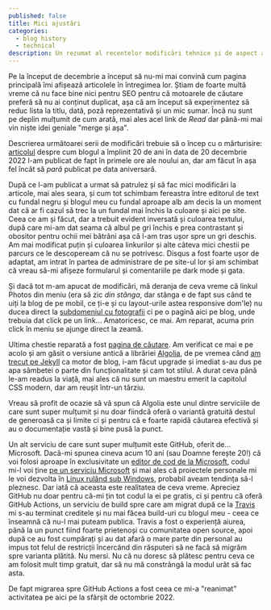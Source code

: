 ```yaml
---
published: false
title: Mici ajustări
categories:
  - blog history
  - technical
description: Un rezumat al recentelor modificări tehnice și de aspect ale blogului.
---
```

Pe la început de decembrie a început să nu-mi mai convină cum pagina principală îmi afișează articolele în întregimea lor. Știam de foarte multă vreme că nu face bine nici pentru SEO pentru că motoarele de căutare preferă să nu ai conținut duplicat, așa că am început să experimentez să reduc lista la titlu, dată, poză reprezentativă și un mic sumar. Încă nu sunt pe deplin mulțumit  de cum arată, mai ales acel link de *Read* dar până-mi mai vin niște idei geniale "merge și așa".

Descrierea următoarei serii de modificări trebuie să o încep cu o mărturisire: [articolul](https://www.rusiczki.net/2022/12/20/20-in-20/) despre cum blogul a împlinit 20 de ani în data de 20 decembrie 2022 l-am publicat de fapt în primele ore ale noului an, dar am făcut în așa fel încât să *pară* publicat pe data aniversară.

După ce l-am publicat a urmat să patrulez și să fac mici modificări la articole, mai ales seara, și cum tot schimbam fereastra între editorul de text cu fundal negru și blogul meu cu fundal aproape alb am decis la un moment dat că ar fi cazul să trec la un fundal mai închis la culoare și aici pe site. Ceea ce am și făcut, dar a trebuit evident inversată și culoarea textului, după care mi-am dat seama că albul pe gri închis e prea contrastant și obositor pentru ochii mei bătrâni așa că l-am tras ușor spre un gri deschis. Am mai modificat puțin și culoarea linkurilor și alte câteva mici chestii pe parcurs ce le descopeream că nu se potrivesc. Disqus a fost foarte ușor de adaptat, am intrat în partea de administrare de pe site-ul lor și am schimbat că vreau să-mi afișeze formularul și comentariile pe dark mode și gata.

Și dacă tot m-am apucat de modificări, mă deranja de ceva vreme că linkul Photos din meniu (era să zic *din stânga*, dar stânga e de fapt sus când te uiți la blog de pe mobil, ce ți-e și cu layout-urile astea responsive dom'le) nu ducea direct la [subdomeniul cu fotografii](https://photos.rusiczki.net/) ci pe o pagină aici pe blog, unde trebuia dat click pe un link... Amatoricesc, ce mai. Am reparat, acuma prin click în meniu se ajunge direct la zeamă.

Ultima chestie reparată a fost [pagina de căutare](https://www.rusiczki.net/search/). Am verificat ce mai e pe acolo și am găsit o versiune antică a librăriei [Algolia](https://www.algolia.com/), de pe vremea când [am trecut pe Jekyll](https://www.rusiczki.net/2018/01/08/a-new-blogging-engine/) ca motor de blog, i-am făcut upgrade și imediat s-au dus pe apa sâmbetei o parte din funcționalitate și cam tot stilul. A durat ceva până le-am readus la viață, mai ales că nu sunt un maestru emerit la capitolul CSS modern, dar am reușit într-un târziu.

Vreau să profit de ocazie să vă spun că Algolia este unul dintre serviciile de care sunt super mulțumit și nu doar fiindcă oferă o variantă gratuită destul de generoasă ca și limite ci și pentru că e foarte rapidă căutarea efectivă și au o documentație vastă și bine pusă la punct.

Un alt serviciu de care sunt super mulțumit este GitHub, oferit de... Microsoft. Dacă-mi spunea cineva acum 10 ani (sau Doamne ferește 20!) că voi folosi aproape în exclusivitate un [editor de cod de la Microsoft](https://code.visualstudio.com/), codul mi-l voi ține [pe un serviciu Microsoft](https://github.com/) și mai ales că proiectele personale mi le voi dezvolta în [Linux rulând sub Windows](https://learn.microsoft.com/en-us/windows/wsl/about), probabil aveam tendința să-l pleznesc. Dar iată că aceasta este realitatea de ceva vreme. Apreciez GitHub nu doar pentru că-mi țin tot codul la ei pe gratis, ci și pentru că oferă GitHub Actions, un serviciu de build spre care am migrat după ce la [Travis](https://www.rusiczki.net/2018/01/25/use-travis-to-build-and-deploy-your-jekyll-site-through-ssh/) mi s-au terminat creditele și nu mai făcea build-uri cu blogul meu - ceea ce înseamnă că nu-l mai puteam publica. Travis a fost o experiență aiurea, până la un punct fiind foarte prietenoși cu comunitatea open source, apoi după ce au fost cumpărați și au dat afară o mare parte din personal au impus tot felul de restricții încercând din răsputeri să ne facă să migrăm spre varianta plătită. Nu mersi. Nu că nu doresc să plătesc pentru ceva ce am folosit mult timp gratuit, dar să nu mă constrângă la modul urât să fac asta.

De fapt migrarea spre GitHub Actions a fost ceea ce mi-a "reanimat" activitatea pe aici pe la sfârșit de octombrie 2022.